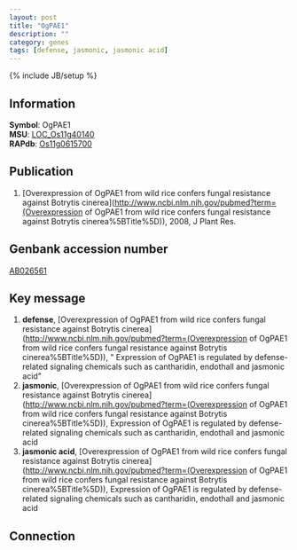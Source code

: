 ```yaml
---
layout: post
title: "OgPAE1"
description: ""
category: genes
tags: [defense, jasmonic, jasmonic acid]
---
```

{% include JB/setup %}

## Information
__Symbol__: OgPAE1  
__MSU__: [LOC_Os11g40140](http://rice.plantbiology.msu.edu/cgi-bin/ORF_infopage.cgi?orf=LOC_Os11g40140)  
__RAPdb__: [Os11g0615700](http://rapdb.dna.affrc.go.jp/viewer/gbrowse_details/irgsp1?name=Os11g0615700)  

## Publication
1. [Overexpression of OgPAE1 from wild rice confers fungal resistance against Botrytis cinerea](http://www.ncbi.nlm.nih.gov/pubmed?term=(Overexpression of OgPAE1 from wild rice confers fungal resistance against Botrytis cinerea%5BTitle%5D)), 2008, J Plant Res.

## Genbank accession number
[AB026561](http://www.ncbi.nlm.nih.gov/nuccore/AB026561)

## Key message
1. __defense__, [Overexpression of OgPAE1 from wild rice confers fungal resistance against Botrytis cinerea](http://www.ncbi.nlm.nih.gov/pubmed?term=(Overexpression of OgPAE1 from wild rice confers fungal resistance against Botrytis cinerea%5BTitle%5D)), " Expression of OgPAE1 is regulated by defense-related signaling chemicals such as cantharidin, endothall and jasmonic acid"
2. __jasmonic__, [Overexpression of OgPAE1 from wild rice confers fungal resistance against Botrytis cinerea](http://www.ncbi.nlm.nih.gov/pubmed?term=(Overexpression of OgPAE1 from wild rice confers fungal resistance against Botrytis cinerea%5BTitle%5D)),  Expression of OgPAE1 is regulated by defense-related signaling chemicals such as cantharidin, endothall and jasmonic acid
3. __jasmonic acid__, [Overexpression of OgPAE1 from wild rice confers fungal resistance against Botrytis cinerea](http://www.ncbi.nlm.nih.gov/pubmed?term=(Overexpression of OgPAE1 from wild rice confers fungal resistance against Botrytis cinerea%5BTitle%5D)),  Expression of OgPAE1 is regulated by defense-related signaling chemicals such as cantharidin, endothall and jasmonic acid

## Connection


